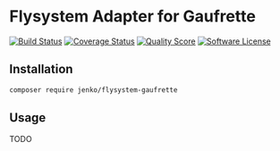 # Flysystem Adapter for Gaufrette

[![Build Status](https://img.shields.io/travis/jenkoian/flysystem-gaufrette/master.svg?style=flat-square)](https://travis-ci.org/jenkoian/flysystem-gaufrette)
[![Coverage Status](https://img.shields.io/scrutinizer/coverage/g/jenkoian/flysystem-gaufrette.svg?style=flat-square)](https://scrutinizer-ci.com/g/jenkoian/flysystem-gaufrette/code-structure)
[![Quality Score](https://img.shields.io/scrutinizer/g/jenkoian/flysystem-gaufrette.svg?style=flat-square)](https://scrutinizer-ci.com/g/jenkoian/flysystem-gaufrette)
[![Software License](https://img.shields.io/badge/license-MIT-brightgreen.svg?style=flat-square)](LICENSE)

## Installation

```bash
composer require jenko/flysystem-gaufrette
```

## Usage

TODO
